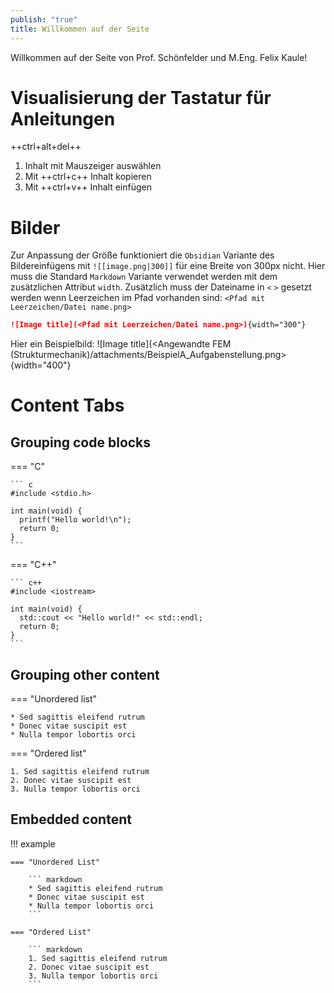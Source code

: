 ```yaml
---
publish: "true"
title: Willkommen auf der Seite
---
```


Willkommen auf der Seite von Prof. Schönfelder und M.Eng. Felix Kaule!
# Visualisierung der Tastatur für Anleitungen

++ctrl+alt+del++

1. Inhalt mit Mauszeiger auswählen
1. Mit ++ctrl+c++ Inhalt kopieren 
1. Mit ++ctrl+v++ Inhalt einfügen 
# Bilder

Zur Anpassung der Größe funktioniert die `Obsidian` Variante des Bildereinfügens mit `![[image.png|300]]`  für eine Breite von 300px nicht. Hier muss die Standard `Markdown` Variante verwendet werden mit dem zusätzlichen Attribut `width`. Zusätzlich muss der Dateiname in `<` `>`  gesetzt werden wenn Leerzeichen im Pfad vorhanden sind: `<Pfad mit Leerzeichen/Datei name.png>`

```markdown
![Image title](<Pfad mit Leerzeichen/Datei name.png>){width="300"} 
```

Hier ein Beispielbild:
![Image title](<Angewandte FEM (Strukturmechanik)/attachments/BeispielA_Aufgabenstellung.png>{width="400"} 
# Content Tabs

## Grouping code blocks

=== "C"

    ``` c
    #include <stdio.h>

    int main(void) {
      printf("Hello world!\n");
      return 0;
    }
    ```

=== "C++"

    ``` c++
    #include <iostream>

    int main(void) {
      std::cout << "Hello world!" << std::endl;
      return 0;
    }
    ```

## Grouping other content

=== "Unordered list"

    * Sed sagittis eleifend rutrum
    * Donec vitae suscipit est
    * Nulla tempor lobortis orci

=== "Ordered list"

    1. Sed sagittis eleifend rutrum
    2. Donec vitae suscipit est
    3. Nulla tempor lobortis orci

## Embedded content
!!! example

    === "Unordered List"

        ``` markdown
        * Sed sagittis eleifend rutrum
        * Donec vitae suscipit est
        * Nulla tempor lobortis orci
        ```

    === "Ordered List"

        ``` markdown
        1. Sed sagittis eleifend rutrum
        2. Donec vitae suscipit est
        3. Nulla tempor lobortis orci
        ```